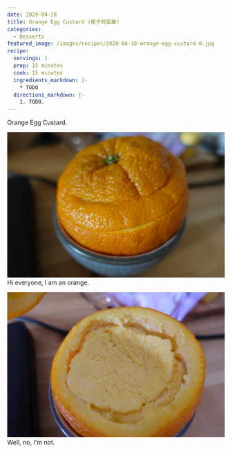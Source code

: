 ```yaml
---
date: 2020-04-10
title: Orange Egg Custard (橙子鸡蛋羹)
categories:
  - Desserts
featured_image: /images/recipes/2020-04-10-orange-egg-custard-0.jpg
recipe:
  servings: 1
  prep: 15 minutes
  cook: 15 minutes
  ingredients_markdown: |-
    * TODO
  directions_markdown: |-
    1. TODO.
---
```

Orange Egg Custard.

![pic](/images/recipes/2020-04-10-orange-egg-custard-1.jpg)
Hi everyone, I am an orange.

![pic](/images/recipes/2020-04-10-orange-egg-custard-2.jpg)
Well, no, I'm not.